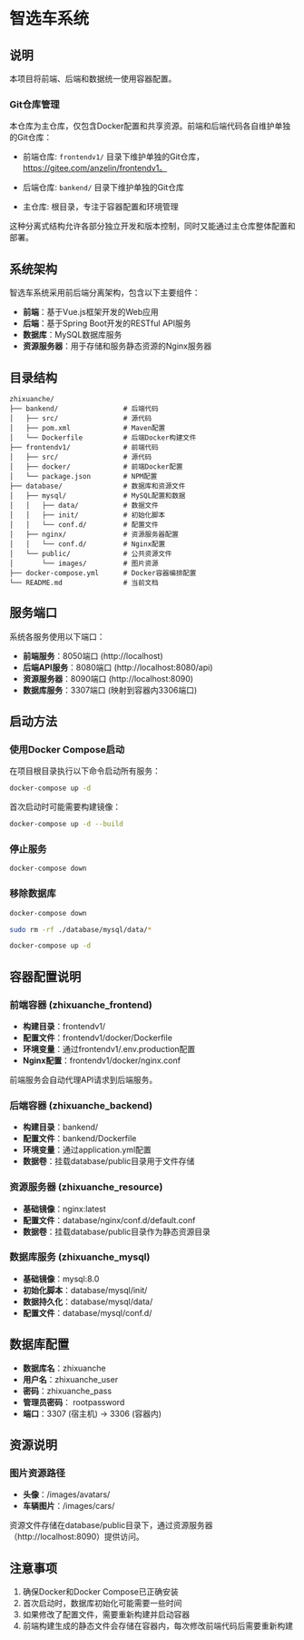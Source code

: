 # 智选车系统

## 说明

本项目将前端、后端和数据统一使用容器配置。

### Git仓库管理

本仓库为主仓库，仅包含Docker配置和共享资源。前端和后端代码各自维护单独的Git仓库：

- 前端仓库: `frontendv1/` 目录下维护单独的Git仓库，https://gitee.com/anzelin/frontendv1。

- 后端仓库: `bankend/` 目录下维护单独的Git仓库
- 主仓库: 根目录，专注于容器配置和环境管理

这种分离式结构允许各部分独立开发和版本控制，同时又能通过主仓库整体配置和部署。

## 系统架构

智选车系统采用前后端分离架构，包含以下主要组件：

- **前端**：基于Vue.js框架开发的Web应用
- **后端**：基于Spring Boot开发的RESTful API服务
- **数据库**：MySQL数据库服务
- **资源服务器**：用于存储和服务静态资源的Nginx服务器

## 目录结构

```
zhixuanche/
├── bankend/                # 后端代码
│   ├── src/                # 源代码
│   ├── pom.xml             # Maven配置
│   └── Dockerfile          # 后端Docker构建文件
├── frontendv1/             # 前端代码
│   ├── src/                # 源代码
│   ├── docker/             # 前端Docker配置
│   └── package.json        # NPM配置
├── database/               # 数据库和资源文件
│   ├── mysql/              # MySQL配置和数据
│   │   ├── data/           # 数据文件
│   │   ├── init/           # 初始化脚本
│   │   └── conf.d/         # 配置文件
│   ├── nginx/              # 资源服务器配置
│   │   └── conf.d/         # Nginx配置
│   └── public/             # 公共资源文件
│       └── images/         # 图片资源
├── docker-compose.yml      # Docker容器编排配置
└── README.md               # 当前文档
```

## 服务端口

系统各服务使用以下端口：

- **前端服务**：8050端口 (http://localhost)
- **后端API服务**：8080端口 (http://localhost:8080/api)
- **资源服务器**：8090端口 (http://localhost:8090)
- **数据库服务**：3307端口 (映射到容器内3306端口)

## 启动方法

### 使用Docker Compose启动

在项目根目录执行以下命令启动所有服务：

```bash
docker-compose up -d
```

首次启动时可能需要构建镜像：

```bash
docker-compose up -d --build
```

### 停止服务

```bash
docker-compose down
```

### 移除数据库

```bash
docker-compose down

sudo rm -rf ./database/mysql/data/*

docker-compose up -d
```

## 容器配置说明

### 前端容器 (zhixuanche_frontend)

- **构建目录**：frontendv1/
- **配置文件**：frontendv1/docker/Dockerfile
- **环境变量**：通过frontendv1/.env.production配置
- **Nginx配置**：frontendv1/docker/nginx.conf

前端服务会自动代理API请求到后端服务。

### 后端容器 (zhixuanche_backend)

- **构建目录**：bankend/
- **配置文件**：bankend/Dockerfile
- **环境变量**：通过application.yml配置
- **数据卷**：挂载database/public目录用于文件存储

### 资源服务器 (zhixuanche_resource)

- **基础镜像**：nginx:latest
- **配置文件**：database/nginx/conf.d/default.conf
- **数据卷**：挂载database/public目录作为静态资源目录

### 数据库服务 (zhixuanche_mysql)

- **基础镜像**：mysql:8.0
- **初始化脚本**：database/mysql/init/
- **数据持久化**：database/mysql/data/
- **配置文件**：database/mysql/conf.d/

## 数据库配置

- **数据库名**：zhixuanche
- **用户名**：zhixuanche_user
- **密码**：zhixuanche_pass
- **管理员密码**： rootpassword
- **端口**：3307 (宿主机) -> 3306 (容器内)

## 资源说明

### 图片资源路径

- **头像**：/images/avatars/
- **车辆图片**：/images/cars/

资源文件存储在database/public目录下，通过资源服务器（http://localhost:8090）提供访问。

## 注意事项

1. 确保Docker和Docker Compose已正确安装
2. 首次启动时，数据库初始化可能需要一些时间
3. 如果修改了配置文件，需要重新构建并启动容器
4. 前端构建生成的静态文件会存储在容器内，每次修改前端代码后需要重新构建 